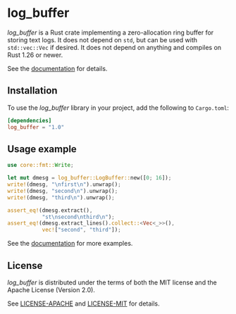log_buffer
==========

_log_buffer_ is a Rust crate implementing a zero-allocation ring buffer
for storing text logs. It does not depend on `std`, but can be used
with `std::vec::Vec` if desired. It does not depend on anything and compiles
on Rust 1.26 or newer.

See the [documentation][doc] for details.

[doc]: https://whitequark.github.io/rust-log_buffer/log_buffer/

Installation
------------

To use the _log_buffer_ library in your project, add the following to `Cargo.toml`:

```toml
[dependencies]
log_buffer = "1.0"
```

Usage example
-------------

```rust
use core::fmt::Write;

let mut dmesg = log_buffer::LogBuffer::new([0; 16]);
write!(dmesg, "\nfirst\n").unwrap();
write!(dmesg, "second\n").unwrap();
write!(dmesg, "third\n").unwrap();

assert_eq!(dmesg.extract(),
           "st\nsecond\nthird\n");
assert_eq!(dmesg.extract_lines().collect::<Vec<_>>(),
           vec!["second", "third"]);
```

See the [documentation][doc] for more examples.

License
-------

_log_buffer_ is distributed under the terms of both the MIT license
and the Apache License (Version 2.0).

See [LICENSE-APACHE](LICENSE-APACHE) and [LICENSE-MIT](LICENSE-MIT)
for details.
